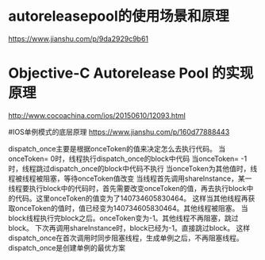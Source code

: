 # autoreleasepool的使用场景和原理

https://www.jianshu.com/p/9da2929c9b61

# Objective-C Autorelease Pool 的实现原理
http://www.cocoachina.com/ios/20150610/12093.html


#IOS单例模式的底层原理
https://www.jianshu.com/p/160d77888443

dispatch_once主要是根据onceToken的值来决定怎么去执行代码。
当onceToken= 0时，线程执行dispatch_once的block中代码
当onceToken= -1时，线程跳过dispatch_once的block中代码不执行
当onceToken为其他值时，线程被线程被阻塞，等待onceToken值改变
当线程首先调用shareInstance，某一线程要执行block中的代码时，首先需要改变onceToken的值，再去执行block中的代码。这里onceToken的值变为了140734605830464。
这样当其他线程再获取onceToken的值时，值已经变为140734605830464。其他线程被阻塞。
当block线程执行完block之后。onceToken变为-1。其他线程不再阻塞，跳过block。
下次再调用shareInstance时，block已经为-1。直接跳过block。
这样dispatch_once在首次调用时同步阻塞线程，生成单例之后，不再阻塞线程。dispatch_once是创建单例的最优方案
